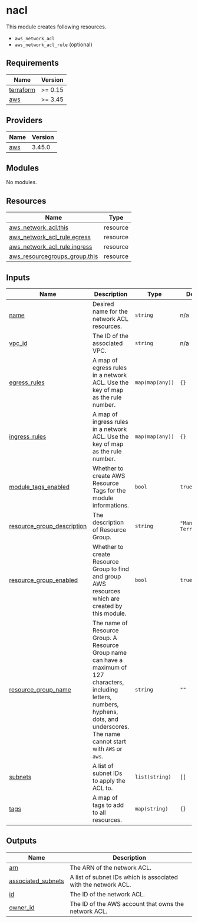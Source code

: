 # nacl

This module creates following resources.

- `aws_network_acl`
- `aws_network_acl_rule` (optional)

<!-- BEGINNING OF PRE-COMMIT-TERRAFORM DOCS HOOK -->
## Requirements

| Name | Version |
|------|---------|
| <a name="requirement_terraform"></a> [terraform](#requirement\_terraform) | >= 0.15 |
| <a name="requirement_aws"></a> [aws](#requirement\_aws) | >= 3.45 |

## Providers

| Name | Version |
|------|---------|
| <a name="provider_aws"></a> [aws](#provider\_aws) | 3.45.0 |

## Modules

No modules.

## Resources

| Name | Type |
|------|------|
| [aws_network_acl.this](https://registry.terraform.io/providers/hashicorp/aws/latest/docs/resources/network_acl) | resource |
| [aws_network_acl_rule.egress](https://registry.terraform.io/providers/hashicorp/aws/latest/docs/resources/network_acl_rule) | resource |
| [aws_network_acl_rule.ingress](https://registry.terraform.io/providers/hashicorp/aws/latest/docs/resources/network_acl_rule) | resource |
| [aws_resourcegroups_group.this](https://registry.terraform.io/providers/hashicorp/aws/latest/docs/resources/resourcegroups_group) | resource |

## Inputs

| Name | Description | Type | Default | Required |
|------|-------------|------|---------|:--------:|
| <a name="input_name"></a> [name](#input\_name) | Desired name for the network ACL resources. | `string` | n/a | yes |
| <a name="input_vpc_id"></a> [vpc\_id](#input\_vpc\_id) | The ID of the associated VPC. | `string` | n/a | yes |
| <a name="input_egress_rules"></a> [egress\_rules](#input\_egress\_rules) | A map of egress rules in a network ACL. Use the key of map as the rule number. | `map(map(any))` | `{}` | no |
| <a name="input_ingress_rules"></a> [ingress\_rules](#input\_ingress\_rules) | A map of ingress rules in a network ACL. Use the key of map as the rule number. | `map(map(any))` | `{}` | no |
| <a name="input_module_tags_enabled"></a> [module\_tags\_enabled](#input\_module\_tags\_enabled) | Whether to create AWS Resource Tags for the module informations. | `bool` | `true` | no |
| <a name="input_resource_group_description"></a> [resource\_group\_description](#input\_resource\_group\_description) | The description of Resource Group. | `string` | `"Managed by Terraform."` | no |
| <a name="input_resource_group_enabled"></a> [resource\_group\_enabled](#input\_resource\_group\_enabled) | Whether to create Resource Group to find and group AWS resources which are created by this module. | `bool` | `true` | no |
| <a name="input_resource_group_name"></a> [resource\_group\_name](#input\_resource\_group\_name) | The name of Resource Group. A Resource Group name can have a maximum of 127 characters, including letters, numbers, hyphens, dots, and underscores. The name cannot start with `AWS` or `aws`. | `string` | `""` | no |
| <a name="input_subnets"></a> [subnets](#input\_subnets) | A list of subnet IDs to apply the ACL to. | `list(string)` | `[]` | no |
| <a name="input_tags"></a> [tags](#input\_tags) | A map of tags to add to all resources. | `map(string)` | `{}` | no |

## Outputs

| Name | Description |
|------|-------------|
| <a name="output_arn"></a> [arn](#output\_arn) | The ARN of the network ACL. |
| <a name="output_associated_subnets"></a> [associated\_subnets](#output\_associated\_subnets) | A list of subnet IDs which is associated with the network ACL. |
| <a name="output_id"></a> [id](#output\_id) | The ID of the network ACL. |
| <a name="output_owner_id"></a> [owner\_id](#output\_owner\_id) | The ID of the AWS account that owns the network ACL. |
<!-- END OF PRE-COMMIT-TERRAFORM DOCS HOOK -->
